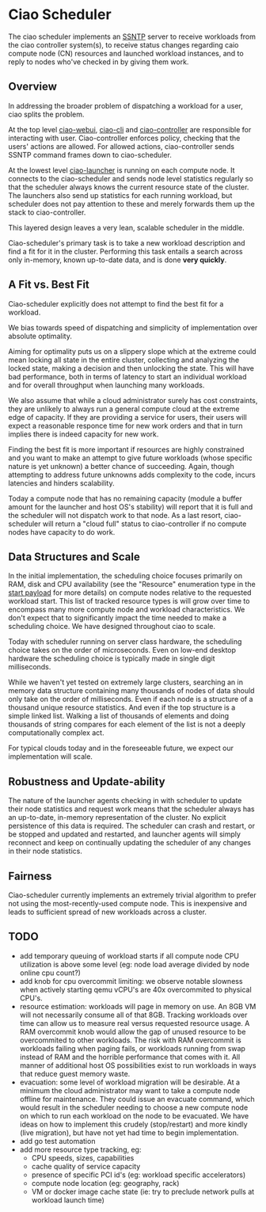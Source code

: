 Ciao Scheduler
==============

The ciao scheduler implements an
[SSNTP](https://github.com/01org/ciao/tree/master/ssntp) server to
receive workloads from the ciao controller system(s), to receive status
changes regarding caio compute node (CN) resources and launched workload
instances, and to reply to nodes who've checked in by giving them work.



Overview
--------

In addressing the broader problem of dispatching a workload for a
user, ciao splits the problem.

At the top level [ciao-webui](https://github.com/01org/ciao-webui),
[ciao-cli](https://github.com/01org/ciao/tree/master/ciao-cli) and
[ciao-controller](https://github.com/01org/ciao/tree/master/ciao-controller)
are responsible for interacting with user.  Ciao-controller enforces
policy, checking that the users' actions are allowed.  For allowed
actions, ciao-controller sends SSNTP command frames down to
ciao-scheduler.

At the lowest level
[ciao-launcher](https://github.com/01org/ciao/tree/master/ciao-launcher)
is running on each compute node.  It connects to the ciao-scheduler and
sends node level statistics regularly so that the scheduler always knows
the current resource state of the cluster.  The launchers also send up
statistics for each running workload, but scheduler does not pay attention
to these and merely forwards them up the stack to ciao-controller.

This layered design leaves a very lean, scalable scheduler in the middle.

Ciao-scheduler's primary task is to take a new workload description and
find a fit for it in the cluster.  Performing this task entails a search
across only in-memory, known up-to-date data, and is done **very quickly**.



A Fit vs. Best Fit
------------------

Ciao-scheduler explicitly does not attempt to find the best fit for
a workload.

We bias towards speed of dispatching and simplicity of implementation
over absolute optimality.

Aiming for optimality puts us on a slippery slope which at the extreme
could mean locking all state in the entire cluster, collecting and
analyzing the locked state, making a decision and then unlocking the
state.  This will have bad performance, both in terms of latency to
start an individual workload and for overall throughput when launching
many workloads.

We also assume that while a cloud administrator surely has cost
constraints, they are unlikely to always run a general compute cloud at
the extreme edge of capacity.  If they are providing a service for users,
their users will expect a reasonable responce time for new work orders
and that in turn implies there is indeed capacity for new work.

Finding the best fit is more important if resources are highly constrained
and you want to make an attempt to give future workloads (whose specific
nature is yet unknown) a better chance of succeeding.  Again, though
attempting to address future unknowns adds complexity to the code,
incurs latencies and hinders scalability.

Today a compute node that has no remaining capacity (module a buffer
amount for the launcher and host OS's stability) will report that
it is full and the scheduler will not dispatch work to that node.
As a last resort, ciao-scheduler will return a "cloud full" status to
ciao-controller if no compute nodes have capacity to do work.



Data Structures and Scale
-------------------------

In the initial implementation, the scheduling choice
focuses primarily on RAM, disk and CPU availability
(see the "Resource" enumeration type in the [start
payload](https://github.com/01org/ciao/blob/master/payloads/start.go) for
more details) on compute nodes relative to the requested workload start.
This list of tracked resource types is will grow over time to encompass
many more compute node and workload characteristics.  We don't expect
that to significantly impact the time needed to make a scheduling choice.
We have designed throughout ciao to scale.

Today with scheduler running on server class hardware, the scheduling
choice takes on the order of microseconds.  Even on low-end desktop
hardware the scheduling choice is typically made in single digit
milliseconds.

While we haven't yet tested on extremely large clusters, searching an
in memory data structure containing many thousands of nodes of data
should only take on the order of milliseconds.  Even if each node is
a structure of a thousand unique resource statistics.  And even if the
top structure is a simple linked list.  Walking a list of thousands of
elements and doing thousands of string compares for each element of the
list is not a deeply computationally complex act.

For typical clouds today and in the foreseeable future, we expect our
implementation will scale.



Robustness and Update-ability
---------------------------

The nature of the launcher agents checking in with scheduler to update
their node statistics and request work means that the scheduler always
has an up-to-date, in-memory representation of the cluster.  No explicit
persistence of this data is required.  The scheduler can crash and
restart, or be stopped and updated and restarted, and launcher agents
will simply reconnect and keep on continually updating the scheduler of
any changes in their node statistics.



Fairness
--------

Ciao-scheduler currently implements an extremely trivial algorithm to
prefer not using the most-recently-used compute node.  This is inexpensive
and leads to sufficient spread of new workloads across a cluster.



TODO
----

* add temporary queuing of workload starts if all compute node CPU
  utilization is above some level (eg: node load average divided by node
  online cpu count?)
* add knob for cpu overcommit limiting: we observe notable slowness when
  actively starting qemu vCPU's are 40x overcommited to physical CPU's.
* resource estimation: workloads will page in memory on use.  An 8GB VM
  will not necessarily consume all of that 8GB.  Tracking workloads over
  time can allow us to measure real versus requested resource usage.  A RAM
  overcommit knob would allow the gap of unused resource to be overcommited
  to other workloads.  The risk with RAM overcommit is workloads failing
  when paging fails, or workloads running from swap instead of RAM and the
  horrible performance that comes with it.  All manner of additional host
  OS possibilities exist to run workloads in ways that reduce guest memory
  waste.
* evacuation: some level of workload migration will be desirable.  At a
  minimum the cloud administrator may want to take a compute node offline
  for maintenance.  They could issue an evacuate command, which would result
  in the scheduler needing to choose a new compute node on which to run each
  workload on the node to be evacuated.  We have ideas on how to implement
  this crudely (stop/restart) and more kindly (live migration), but have
  not yet had time to begin implementation.
* add go test automation
* add more resource type tracking, eg:
  * CPU speeds, sizes, capabilities
  * cache quality of service capacity
  * presence of specific PCI id's (eg: workload specific accelerators)
  * compute node location (eg: geography, rack)
  * VM or docker image cache state (ie: try to preclude network pulls at
    workload launch time)
